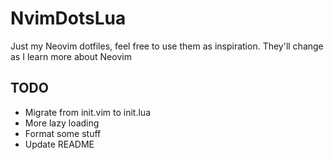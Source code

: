 # NvimDotsLua
Just my Neovim dotfiles, feel free to use them as inspiration. They'll change as I learn more about Neovim

## TODO
* Migrate from init.vim to init.lua
* More lazy loading
* Format some stuff
* Update README
